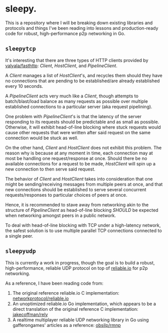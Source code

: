 # sleepy.

This is a repository where I will be breaking down existing libraries and protocols and things I've been reading into lessons and production-ready code for robust, high-performance p2p networking in Go.

## `sleepytcp`

It's interesting that there are three types of HTTP clients provided by [valyala/fasthttp](https://github.com/valyala/fasthttp): _Client_, _HostClient_, and _PipelineClient_.

A _Client_ manages a list of _HostClient_'s, and recycles them should they have no connections that are pending to be established/are already established every 10 seconds.

A _PipelineClient_ acts very much like a _Client_, though attempts to batch/blast/load balance as many requests as possible over multiple established connections to a particular server (aka request pipelining).

One problem with _PipelineClient_'s is that the latency of the server responding to its requests should be predictable and as small as possible. Otherwise, it will exhibit head-of-line blocking where stuck requests would cause other requests that were written after said request on the same connection would be stuck as well.

On the other hand, _Client_ and _HostClient_ does not exhibit this problem. The reason why is because at any moment in time, each connection may at most be handling one request/response at once. Should there be no available connections for a request to be made, _HostClient_ will spin up a new connection to then serve said request.

The behavior of _Client_ and _HostClient_ takes into consideration that one might be sending/receiving messages from multiple peers at once, and that new connections should be established to serve several concurrent requests/responses to particular choices of peers at once.

Hence, it is recommended to stave away from networking akin to the structure of _PipelineClient_ as head-of-line blocking _SHOULD_ be expected when networking amongst peers in a public network.

To deal with head-of-line blocking with TCP under a high-latency network, the safest solution is to use multiple parallel TCP connections connected to a single peer.

## `sleepyudp`

This is currently a work in progress, though the goal is to build a robust, high-performance, reliable UDP protocol on top of [reliable.io](https://gafferongames.com/post/reliable_ordered_messages/) for p2p networking.

As a reference, I have been reading code from:

1. The original reference reliable.io C implementation: [networkprotocol/reliable.io](https://github.com/networkprotocol/reliable.io)
2. An unoptimized reliable.io Go implementation, which appears to be a direct translation of the original reference C implementation: [jakecoffman/rely](https://github.com/jakecoffman/rely)
3. A realtime multiplayer reliable UDP networking library in Go using gafferongames' articles as a reference: [obsilp/rmnp](https://github.com/obsilp/rmnp) 